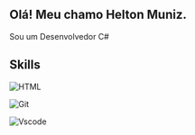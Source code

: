 ## Olá! Meu chamo Helton Muniz.

Sou um Desenvolvedor C#

## Skills

![HTML](https://img.shields.io/badge/HTML5-E34F26?style=for-the-badge&logo=html5&logoColor=white)


![Git](https://img.shields.io/badge/GIT-E44C30?style=for-the-badge&logo=git&logoColor=white)


![Vscode](https://img.shields.io/badge/Vscode-007ACC?style=for-the-badge&logo=visual-studio-code&logoColor=white)
